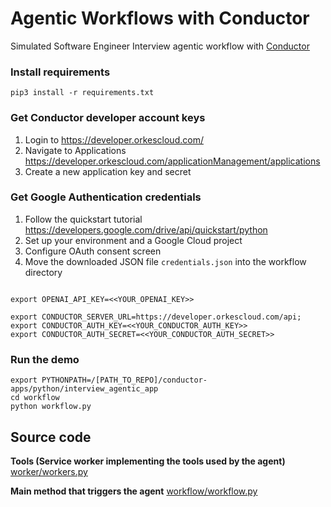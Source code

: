 # Agentic Workflows with Conductor
Simulated Software Engineer Interview agentic workflow with [Conductor](https://github.com/conductor-oss/conductor)

### Install requirements
```shell
pip3 install -r requirements.txt
```

### Get Conductor developer account keys
1. Login to https://developer.orkescloud.com/
2. Navigate to Applications https://developer.orkescloud.com/applicationManagement/applications
3. Create a new application key and secret

### Get Google Authentication credentials
1. Follow the quickstart tutorial https://developers.google.com/drive/api/quickstart/python
2. Set up your environment and a Google Cloud project
3. Configure OAuth consent screen
4. Move the downloaded JSON file `credentials.json` into the workflow directory

```shell

export OPENAI_API_KEY=<<YOUR_OPENAI_KEY>>

export CONDUCTOR_SERVER_URL=https://developer.orkescloud.com/api;
export CONDUCTOR_AUTH_KEY=<<YOUR_CONDUCTOR_AUTH_KEY>>
export CONDUCTOR_AUTH_SECRET=<<YOUR_CONDUCTOR_AUTH_SECRET>>
```

### Run the demo
```shell
export PYTHONPATH=/[PATH_TO_REPO]/conductor-apps/python/interview_agentic_app
cd workflow
python workflow.py
```

## Source code

**Tools (Service worker implementing the tools used by the agent)**
[worker/workers.py](worker/workers.py)

**Main method that triggers the agent**
[workflow/workflow.py](workflow/workflow.py)

